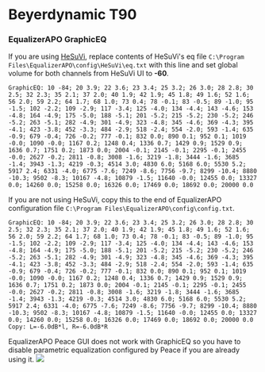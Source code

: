 # Beyerdynamic T90
### EqualizerAPO GraphicEQ
If you are using [HeSuVi](https://sourceforge.net/projects/hesuvi/), replace contents of HeSuVi's eq file `C:\Program Files\EqualizerAPO\config\HeSuVi\eq.txt` with this line and set global volume for both channels from HeSuVi UI to **-60**.
```
GraphicEQ: 10 -84; 20 3.9; 22 3.6; 23 3.4; 25 3.2; 26 3.0; 28 2.8; 30 2.5; 32 2.3; 35 2.1; 37 2.0; 40 1.9; 42 1.9; 45 1.8; 49 1.6; 52 1.6; 56 2.0; 59 2.2; 64 1.7; 68 1.0; 73 0.4; 78 -0.1; 83 -0.5; 89 -1.0; 95 -1.5; 102 -2.2; 109 -2.9; 117 -3.4; 125 -4.0; 134 -4.4; 143 -4.6; 153 -4.8; 164 -4.9; 175 -5.0; 188 -5.1; 201 -5.2; 215 -5.2; 230 -5.2; 246 -5.2; 263 -5.1; 282 -4.9; 301 -4.9; 323 -4.8; 345 -4.6; 369 -4.3; 395 -4.1; 423 -3.8; 452 -3.3; 484 -2.9; 518 -2.4; 554 -2.0; 593 -1.4; 635 -0.9; 679 -0.4; 726 -0.2; 777 -0.1; 832 0.0; 890 0.1; 952 0.1; 1019 -0.0; 1090 -0.0; 1167 0.2; 1248 0.4; 1336 0.7; 1429 0.9; 1529 0.9; 1636 0.7; 1751 0.2; 1873 0.0; 2004 -0.1; 2145 -0.1; 2295 -0.1; 2455 -0.0; 2627 -0.2; 2811 -0.8; 3008 -1.6; 3219 -1.8; 3444 -1.6; 3685 -1.4; 3943 -1.3; 4219 -0.3; 4514 3.0; 4830 6.0; 5168 6.0; 5530 5.2; 5917 2.4; 6331 -4.0; 6775 -7.6; 7249 -8.6; 7756 -9.7; 8299 -10.4; 8880 -10.3; 9502 -8.3; 10167 -4.8; 10879 -1.5; 11640 -0.0; 12455 0.0; 13327 0.0; 14260 0.0; 15258 0.0; 16326 0.0; 17469 0.0; 18692 0.0; 20000 0.0
```
If you are not using HeSuVi, copy this to the end of EqualizerAPO configuration file `C:\Program Files\EqualizerAPO\config\config.txt`.
```
GraphicEQ: 10 -84; 20 3.9; 22 3.6; 23 3.4; 25 3.2; 26 3.0; 28 2.8; 30 2.5; 32 2.3; 35 2.1; 37 2.0; 40 1.9; 42 1.9; 45 1.8; 49 1.6; 52 1.6; 56 2.0; 59 2.2; 64 1.7; 68 1.0; 73 0.4; 78 -0.1; 83 -0.5; 89 -1.0; 95 -1.5; 102 -2.2; 109 -2.9; 117 -3.4; 125 -4.0; 134 -4.4; 143 -4.6; 153 -4.8; 164 -4.9; 175 -5.0; 188 -5.1; 201 -5.2; 215 -5.2; 230 -5.2; 246 -5.2; 263 -5.1; 282 -4.9; 301 -4.9; 323 -4.8; 345 -4.6; 369 -4.3; 395 -4.1; 423 -3.8; 452 -3.3; 484 -2.9; 518 -2.4; 554 -2.0; 593 -1.4; 635 -0.9; 679 -0.4; 726 -0.2; 777 -0.1; 832 0.0; 890 0.1; 952 0.1; 1019 -0.0; 1090 -0.0; 1167 0.2; 1248 0.4; 1336 0.7; 1429 0.9; 1529 0.9; 1636 0.7; 1751 0.2; 1873 0.0; 2004 -0.1; 2145 -0.1; 2295 -0.1; 2455 -0.0; 2627 -0.2; 2811 -0.8; 3008 -1.6; 3219 -1.8; 3444 -1.6; 3685 -1.4; 3943 -1.3; 4219 -0.3; 4514 3.0; 4830 6.0; 5168 6.0; 5530 5.2; 5917 2.4; 6331 -4.0; 6775 -7.6; 7249 -8.6; 7756 -9.7; 8299 -10.4; 8880 -10.3; 9502 -8.3; 10167 -4.8; 10879 -1.5; 11640 -0.0; 12455 0.0; 13327 0.0; 14260 0.0; 15258 0.0; 16326 0.0; 17469 0.0; 18692 0.0; 20000 0.0
Copy: L=-6.0dB*l, R=-6.0dB*R
```
EqualizerAPO Peace GUI does not work with GraphicEQ so you have to disable parametric equalization configured by Peace if you are already using it.
![](https://raw.githubusercontent.com/jaakkopasanen/AutoEq/master/results/Headphone.com/innerfidelity/onear/Beyerdynamic%20T90/Beyerdynamic%20T90.png)
